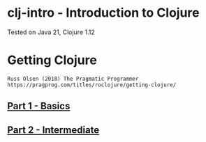 # clj-intro - Introduction to Clojure
Tested on Java 21, Clojure 1.12

# Getting Clojure
    Russ Olsen (2018) The Pragmatic Programmer
    https://pragprog.com/titles/roclojure/getting-clojure/

## [Part 1 - Basics](p1/README.md)
## [Part 2 - Intermediate](p2/README.md)
